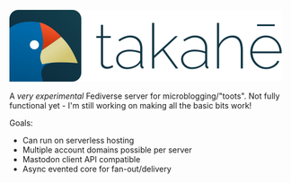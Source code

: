 ![takahē](static/img/logo-128.png)

A *very experimental* Fediverse server for microblogging/"toots". Not fully functional yet - I'm still working on making all the basic bits work!

Goals:

* Can run on serverless hosting
* Multiple account domains possible per server
* Mastodon client API compatible
* Async evented core for fan-out/delivery
